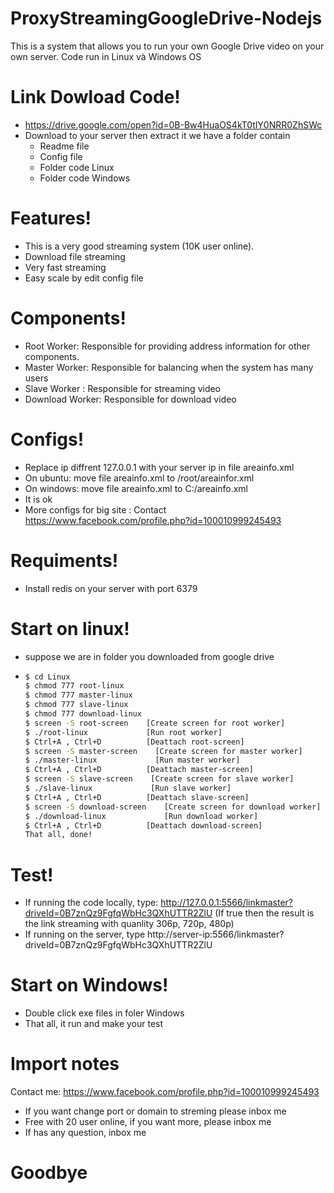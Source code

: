 # ProxyStreamingGoogleDrive-Nodejs

This is a system that allows you to run your own Google Drive video on your own server. Code run in Linux và Windows OS

# Link Dowload Code!
   - https://drive.google.com/open?id=0B-Bw4HuaOS4kT0tlY0NRR0ZhSWc
   - Download to your server then extract it we have a folder contain 
        - Readme file
        - Config file 
        - Folder code Linux
        - Folder code Windows

# Features!
  - This is a very good streaming system (10K user online).
  - Download file streaming
  - Very fast streaming
  - Easy scale by edit config file
# Components!
  - Root Worker: Responsible for providing address information for other components.
  - Master Worker: Responsible for balancing when the system has many users
  - Slave Worker : Responsible for streaming video
  - Download Worker: Responsible for download video
# Configs!
  - Replace ip diffrent 127.0.0.1 with your server ip in file areainfo.xml
  - On ubuntu: move file areainfo.xml to /root/areainfor.xml
  - On windows: move file areainfo.xml to C:/areainfo.xml
  - It is ok
  - More configs for big site : Contact https://www.facebook.com/profile.php?id=100010999245493
# Requiments!
  - Install redis on your server with port 6379
# Start on linux!
  - suppose we are in folder you downloaded from google drive
  - ```sh
    $ cd Linux
    $ chmod 777 root-linux
    $ chmod 777 master-linux
    $ chmod 777 slave-linux
    $ chmod 777 download-linux
    $ screen -S root-screen    [Create screen for root worker]
    $ ./root-linux             [Run root worker]
    $ Ctrl+A , Ctrl+D          [Deattach root-screen]
    $ screen -S master-screen    [Create screen for master worker]
    $ ./master-linux             [Run master worker]
    $ Ctrl+A , Ctrl+D          [Deattach master-screen]
    $ screen -S slave-screen    [Create screen for slave worker]
    $ ./slave-linux             [Run slave worker]
    $ Ctrl+A , Ctrl+D          [Deattach slave-screen]
    $ screen -S download-screen    [Create screen for download worker]
    $ ./download-linux             [Run download worker]
    $ Ctrl+A , Ctrl+D          [Deattach download-screen]
    That all, done!
    ```

# Test!
  - If running the code locally, type: http://127.0.0.1:5566/linkmaster?driveId=0B7znQz9FgfqWbHc3QXhUTTR2ZlU (If true then the result is the link streaming with quanlity 306p, 720p, 480p)
  - If running on the server, type http://server-ip:5566/linkmaster?driveId=0B7znQz9FgfqWbHc3QXhUTTR2ZlU
# Start on Windows!
  - Double click exe files in foler Windows
  - That all, it run and make your test
# Import notes
Contact me: https://www.facebook.com/profile.php?id=100010999245493
  - If you want change port or domain to streming please inbox me
  - Free with 20 user online, if you want more, please inbox me
  - If has any question, inbox me
# Goodbye
